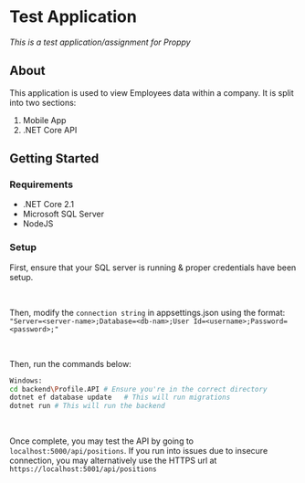 # Test Application

_This is a test application/assignment for Proppy_

## About

This application is used to view Employees data within a company. It is split into two sections: <br>

1. Mobile App
2. .NET Core API
   <br>

## Getting Started

### Requirements

- .NET Core 2.1
- Microsoft SQL Server
- NodeJS

### Setup

First, ensure that your SQL server is running & proper credentials have been setup.

<br>

Then, modify the `connection string` in appsettings.json using the format: <br>
`"Server=<server-name>;Database=<db-nam>;User Id=<username>;Password=<password>;"`

<br>

Then, run the commands below:

```bash
Windows:
cd backend\Profile.API # Ensure you're in the correct directory
dotnet ef database update   # This will run migrations
dotnet run # This will run the backend
```

<br>

Once complete, you may test the API by going to `localhost:5000/api/positions`. If you run into issues due to insecure connection, you may alternatively use the HTTPS url at `https://localhost:5001/api/positions`
